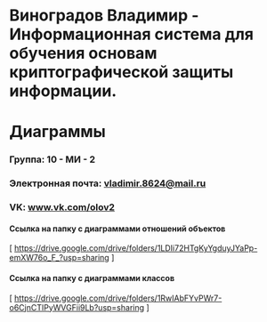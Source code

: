 Виноградов Владимир - Информационная система для обучения основам криптографической защиты информации.
==================================
Диаграммы
==================================

### Группа: 10 - МИ - 2

### Электронная почта: vladimir.8624@mail.ru

### VK: www.vk.com/olov2

#### Ссылка на папку с диаграммами отношений объектов

[ https://drive.google.com/drive/folders/1LDIi72HTgKyYgduyJYaPp-emXW76o_F_?usp=sharing ]

#### Ссылка на папку с диаграммами классов

[ https://drive.google.com/drive/folders/1RwIAbFYvPWr7-o6CjnCTIPyWVGFii9Lb?usp=sharing ]
